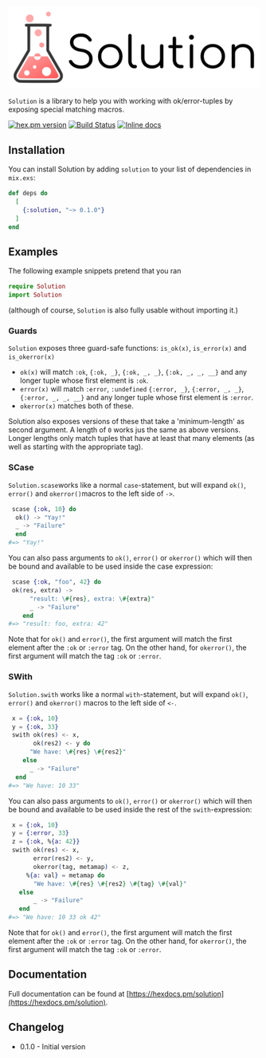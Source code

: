 ![Solution](brand/logo_text.png)

`Solution` is a library to help you with working with ok/error-tuples by exposing special matching macros.

[![hex.pm version](https://img.shields.io/hexpm/v/solution.svg)](https://hex.pm/packages/solution)
[![Build Status](https://travis-ci.org/Qqwy/elixir_solution.svg?branch=master)](https://travis-ci.org/Qqwy/elixir_solution)
[![Inline docs](http://inch-ci.org/github/qqwy/elixir_solution.svg)](http://inch-ci.org/github/qqwy/elixir_solution)


## Installation

You can install Solution by adding `solution` to your list of dependencies in `mix.exs`:

```elixir
def deps do
  [
    {:solution, "~> 0.1.0"}
  ]
end
```

## Examples

The following example snippets pretend that you ran 
```elixir
require Solution
import Solution
```

(although of course, `Solution` is also fully usable without importing it.)

### Guards

`Solution` exposes three guard-safe functions: `is_ok(x)`, `is_error(x)` and `is_okerror(x)`

- `ok(x)` will match `:ok`, `{:ok, _}`, `{:ok, _, _}`, `{:ok, _, _, __}` and any longer tuple whose first element is `:ok`.
- `error(x)` will match `:error`, `:undefined` `{:error, _}`, `{:error, _, _}`, `{:error, _, _, __}` and any longer tuple whose first element is `:error`.
- `okerror(x)` matches both of these.

Solution also exposes versions of these that take a 'minimum-length' as second argument. A length of `0` works jus the same as above versions. Longer lengths only match tuples that have at least that many elements (as well as starting with the appropriate tag).

### SCase

`Solution.scase`works like a normal `case`-statement,
but will expand `ok()`, `error()` and `okerror()`macros to the left side of `->`.

```elixir
 scase {:ok, 10} do
  ok() -> "Yay!"
  _ -> "Failure"
  end
#=> "Yay!"
```


You can also pass arguments to `ok()`, `error()` or `okerror()` which will then be bound and available
to be used inside the case expression:

```elixir
 scase {:ok, "foo", 42} do
 ok(res, extra) ->
      "result: \#{res}, extra: \#{extra}"
      _ -> "Failure"
    end
#=> "result: foo, extra: 42"
```

Note that for `ok()` and `error()`, the first argument will match the first element after the `:ok` or `:error` tag.
On the other hand, for `okerror()`, the first argument will match the tag `:ok` or `:error`.

### SWith

`Solution.swith` works like a normal `with`-statement,
but will expand `ok()`, `error()` and `okerror()` macros to the left side of `<-`.


```elixir
 x = {:ok, 10}
 y = {:ok, 33}
 swith ok(res) <- x,
       ok(res2) <- y do
      "We have: \#{res} \#{res2}"
    else
      _ -> "Failure"
  end
#=> "We have: 10 33"
```


You can also pass arguments to `ok()`, `error()` or `okerror()` which will then be bound and available
to be used inside the rest of the `swith`-expression:

```elixir
 x = {:ok, 10}
 y = {:error, 33}
 z = {:ok, %{a: 42}}
 swith ok(res) <- x,
       error(res2) <- y,
       okerror(tag, metamap) <- z,
     %{a: val} = metamap do
       "We have: \#{res} \#{res2} \#{tag} \#{val}"
   else
       _ -> "Failure"
   end
#=> "We have: 10 33 ok 42"
```

Note that for `ok()` and `error()`, the first argument will match the first element after the `:ok` or `:error` tag.
On the other hand, for `okerror()`, the first argument will match the tag `:ok` or `:error`.


## Documentation

Full documentation can be found at [https://hexdocs.pm/solution](https://hexdocs.pm/solution).


## Changelog

- 0.1.0 - Initial version

